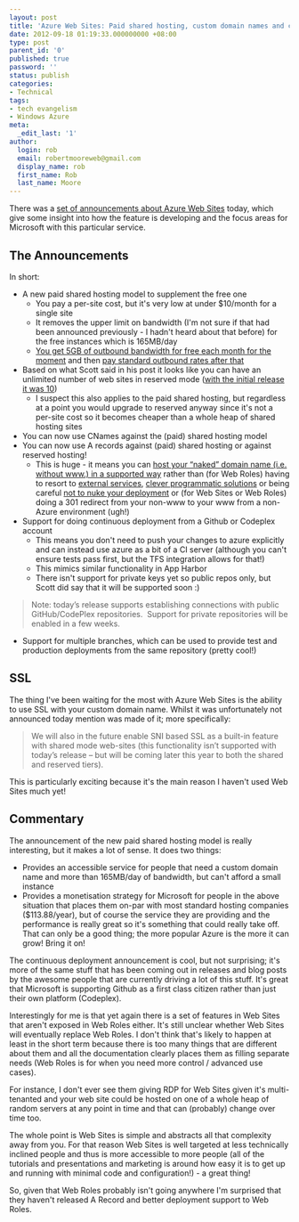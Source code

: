 ```yaml
---
layout: post
title: 'Azure Web Sites: Paid shared hosting, custom domain names and continuous deployment'
date: 2012-09-18 01:19:33.000000000 +08:00
type: post
parent_id: '0'
published: true
password: ''
status: publish
categories:
- Technical
tags:
- tech evangelism
- Windows Azure
meta:
  _edit_last: '1'
author:
  login: rob
  email: robertmooreweb@gmail.com
  display_name: rob
  first_name: Rob
  last_name: Moore
---
```



There was a [set of announcements about Azure Web Sites](http://weblogs.asp.net/scottgu/archive/2012/09/17/announcing-great-improvements-to-windows-azure-web-sites.aspx) today, which give some insight into how the feature is developing and the focus areas for Microsoft with this particular service.


## The Announcements


In short:


- A new paid shared hosting model to supplement the free one
  - You pay a per-site cost, but it's very low at under $10/month for a single site
  - It removes the upper limit on bandwidth (I'm not sure if that had been announced previously - I hadn't heard about that before) for the free instances which is 165MB/day
  - [You get 5GB of outbound bandwidth for free each month for the moment](https://www.windowsazure.com/en-us/pricing/details/#data-transfers) and then [pay standard outbound rates after that](https://www.windowsazure.com/en-us/pricing/details/#web-sites)
- Based on what Scott said in his post it looks like you can have an unlimited number of web sites in reserved mode ([with the initial release it was 10](http://robdmoore.id.au/blog/2012/06/09/windows-azure-web-sites-vs-web-roles/ "Windows Azure Web Sites vs Web Roles"))
  - I suspect this also applies to the paid shared hosting, but regardless at a point you would upgrade to reserved anyway since it's not a per-site cost so it becomes cheaper than a whole heap of shared hosting sites
- You can now use CNames against the (paid) shared hosting model
- You can now use A records against (paid) shared hosting or against reserved hosting!
  - This is huge - it means you can [host your “naked” domain name (i.e. without www.) in a supported way](http://weblogs.asp.net/scottgu/archive/2012/09/17/announcing-great-improvements-to-windows-azure-web-sites.aspx) rather than (for Web Roles) having to resort to [external services](http://dnsazure.com/), [clever programmatic solutions](http://www.voiceoftech.com/swhitley/index.php/2011/03/naked-domains-and-dynamic-dns-with-windows-azure/) or being careful [not to nuke your deployment](http://blogs.msdn.com/b/ryancrawcour/archive/2012/01/09/windows-azure-and-fixed-ip-addresses.aspx) or (for Web Sites or Web Roles) doing a 301 redirect from your non-www to your www from a non-Azure environment (ugh!)
- Support for doing continuous deployment from a Github or Codeplex account
  - This means you don't need to push your changes to azure explicitly and can instead use azure as a bit of a CI server (although you can't ensure tests pass first, but the TFS integration allows for that!)
  - This mimics similar functionality in App Harbor
  - There isn't support for private keys yet so public repos only, but Scott did say that it will be supported soon :)



> Note: today’s release supports establishing connections with public GitHub/CodePlex repositories.  Support for private repositories will be enabled in a few weeks.


- Support for multiple branches, which can be used to provide test and production deployments from the same repository (pretty cool!)


## SSL


The thing I've been waiting for the most with Azure Web Sites is the ability to use SSL with your custom domain name. Whilst it was unfortunately not announced today mention was made of it; more specifically:



> We will also in the future enable SNI based SSL as a built-in feature with shared mode web-sites (this functionality isn’t supported with today’s release – but will be coming later this year to both the shared and reserved tiers).



This is particularly exciting because it's the main reason I haven't used Web Sites much yet!


## Commentary


The announcement of the new paid shared hosting model is really interesting, but it makes a lot of sense. It does two things:


- Provides an accessible service for people that need a custom domain name and more than 165MB/day of bandwidth, but can't afford a small instance
- Provides a monetisation strategy for Microsoft for people in the above situation that places them on-par with most standard hosting companies ($113.88/year), but of course the service they are providing and the performance is really great so it's something that could really take off. That can only be a good thing; the more popular Azure is the more it can grow! Bring it on!



The continuous deployment announcement is cool, but not surprising; it's more of the same stuff that has been coming out in releases and blog posts by the awesome people that are currently driving a lot of this stuff. It's great that Microsoft is supporting Github as a first class citizen rather than just their own platform (Codeplex).



Interestingly for me is that yet again there is a set of features in Web Sites that aren't exposed in Web Roles either. It's still unclear whether Web Sites will eventually replace Web Roles. I don't think that's likely to happen at least in the short term because there is too many things that are different about them and all the documentation clearly places them as filling separate needs (Web Roles is for when you need more control / advanced use cases).



For instance, I don't ever see them giving RDP for Web Sites given it's multi-tenanted and your web site could be hosted on one of a whole heap of random servers at any point in time and that can (probably) change over time too.



The whole point is Web Sites is simple and abstracts all that complexity away from you. For that reason Web Sites is well targeted at less technically inclined people and thus is more accessible to more people (all of the tutorials and presentations and marketing is around how easy it is to get up and running with minimal code and configuration!) - a great thing!



So, given that Web Roles probably isn't going anywhere I'm surprised that they haven't released A Record and better deployment support to Web Roles.

